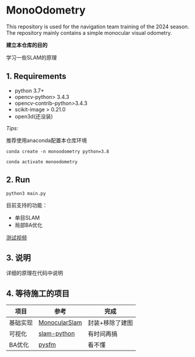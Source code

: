 # **MonoOdometry** 
This repository is used for the navigation team training of the 2024 season. The repository mainly contains a simple monocular visual odometry. 

**建立本仓库的目的**

学习一些SLAM的原理

## 1. Requirements
* python 3.7+
* opencv-python> 3.4.3
* opencv-contrib-python>3.4.3
* scikit-image > 0.21.0
* open3d(还没装)

*Tips:*

推荐使用anaconda配置本仓库环境

`conda create -n monoodometry python=3.8`

`conda activate monoodometry`

## 2. Run
`python3 main.py`

目前支持的功能：

* 单目SLAM
* 局部BA优化 

[测试视频](https://tj-superpower.feishu.cn/file/XdFLbu70ao8FTZx2MSccMisFnXd)

## 3. 说明
详细的原理在代码中说明


## 4. 等待施工的项目

| 项目 | 参考 |完成|
| --- | --- | --- |
| 基础实现| [MonocularSlam](https://github.com/YunYang1994/openwork/tree/master/MonocularSlam) | 封装+移除了建图 |
| 可视化| [slam-python](https://github.com/filchy/slam-python/tree/master) |有时间再搞|
| BA优化| [pysfm](https://github.com/alexflint/pysfm) | 看不懂 |





